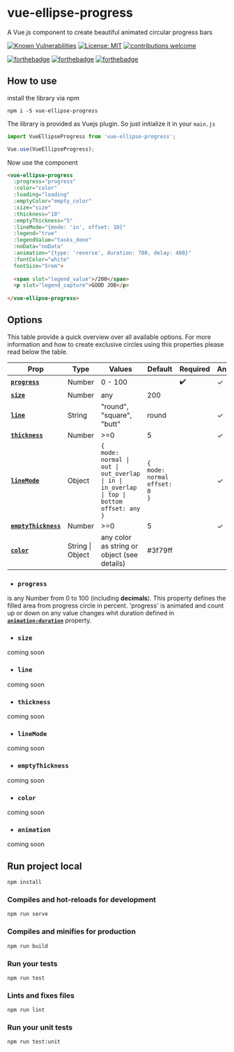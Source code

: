 # vue-ellipse-progress
A Vue.js component to create beautiful animated circular progress bars

[![Known Vulnerabilities](https://snyk.io/test/github/setaman/vue-ellipse-progress/badge.svg?targetFile=package.json)](https://snyk.io/test/github/setaman/vue-ellipse-progress?targetFile=package.json)
[![License: MIT](https://img.shields.io/badge/License-MIT-blue.svg)](https://opensource.org/licenses/MIT)
[![contributions welcome](https://img.shields.io/badge/contributions-welcome-brightgreen.svg?style=flat)](https://github.com/dwyl/esta/issues)

[![forthebadge](https://forthebadge.com/images/badges/built-with-love.svg)](https://forthebadge.com)
[![forthebadge](https://forthebadge.com/images/badges/made-with-vue.svg)](https://forthebadge.com)
[![forthebadge](https://forthebadge.com/images/badges/check-it-out.svg)](https://forthebadge.com)
## How to use
install the library via npm
```
npm i -S vue-ellipse-progress
```
The library is provided as Vuejs plugin. So just initialize it in your ``main.js``
```js
import VueEllipseProgress from 'vue-ellipse-progress';

Vue.use(VueEllipseProgress);
```
Now use the component
```html
<vue-ellipse-progress 
  :progress="progress"
  :color="color"
  :loading="loading"
  :emptyColor="empty_color"
  :size="size"
  :thickness="10"
  :emptyThickness="5"
  :lineMode="{mode: 'in', offset: 10}"
  :legend="true"
  :legendValue="tasks_done"
  :noData="noData"
  :animation="{type: 'reverse', duration: 700, delay: 400}"
  :fontColor="white"
  fontSize="5rem">
  
  <span slot="legend_value">/200</span>
  <p slot="legend_capture">GOOD JOB</p>
  
</vue-ellipse-progress>
``` 
## Options
This table provide a quick overview over all available options. For more information and how to create exclusive circles 
using this properties please read below the table.

| Prop     | Type   | Values  | Default | Required | Animated|
|----------|--------|---------|---------|----------|---------|
| **[`progress`](#progress)** | Number | 0 - 100 |         | :heavy_check_mark:      | &check;      |
| **[`size`](#size)** | Number | any |  200       |     |      |
| **[`line`](#line)** | String | "round", "square", "butt" |  round|    | &check;      |
| **[`thickness`](#thickness)** | Number | \>=0 |  5 |    |  &check;      |    
| **[`lineMode`](#linemode)** | Object | `{` <br> `mode: normal \| out \| out_overlap \| in \| in_overlap \| top \| bottom` <br> `offset: any `<br> `}` | `{` <br> `mode: normal` <br> `offset: 0` <br> `}` |    | &check;      | 
| **[`emptyThickness`](#emptythickness)** | Number | \>=0 |  5 |    | &check;      |   
| **[`color`](#color)** | String \| Object | any color as string or object (see details) |  #3f79ff |    |    |   

- ### `progress` 
is any Number from 0 to 100 (including **decimals**). This property defines the filled area from progress circle in 
percent. 'progress' is animated and count up or down on any value changes whit duration defined in 
**[`animation:duration`](#animation)** property. 
- ### `size` 
coming soon
- ### `line` 
coming soon
- ### `thickness` 
coming soon
- ### `lineMode` 
coming soon
- ### `emptyThickness` 
coming soon
- ### `color`
coming soon 
- ### `animation`
coming soon  
## Run project local
```
npm install
```

### Compiles and hot-reloads for development
```
npm run serve
```

### Compiles and minifies for production
```
npm run build
```

### Run your tests
```
npm run test
```

### Lints and fixes files
```
npm run lint
```

### Run your unit tests
```
npm run test:unit
```
